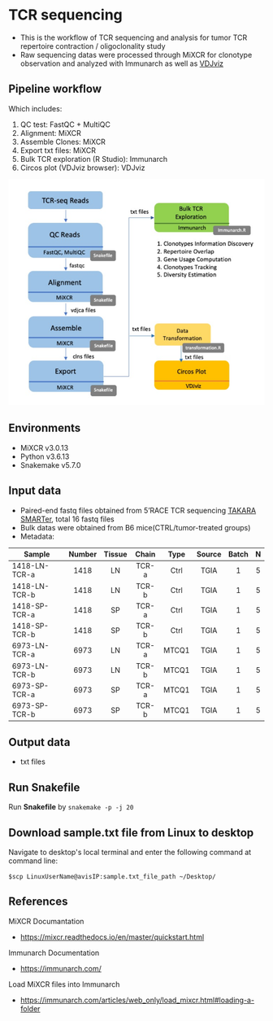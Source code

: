 # TCR sequencing
- This is the workflow of TCR sequencing and analysis for tumor TCR repertoire contraction / oligoclonality study
- Raw sequencing datas were processed through MiXCR for clonotype observation and analyzed with Immunarch as well as [VDJviz](https://vdjviz.cdr3.net/)


## Pipeline workflow
Which includes:
1. QC test: FastQC + MultiQC
2. Alignment: MiXCR
3. Assemble Clones: MiXCR
4. Export txt files: MiXCR
5. Bulk TCR exploration (R Studio): Immunarch
6. Circos plot (VDJviz browser): VDJviz

<img src="https://github.com/Tina04021997/TCRsequencing/blob/main/TCRflow.jpg">

## Environments
- MiXCR v3.0.13
- Python v3.6.13
- Snakemake v5.7.0

## Input data
- Paired-end fastq files obtained from 5’RACE TCR sequencing [TAKARA SMARTer](https://www.takarabio.com/learning-centers/next-generation-sequencing/technical-notes/immune-profiling/tcr-repertoire-profiling-from-human-samples-(bulk)), total 16 fastq files
- Bulk datas were obtained from B6 mice(CTRL/tumor-treated groups)
- Metadata:

| Sample  | Number | Tissue  | Chain | Type  | Source | Batch  | N |
| ------------- | :-------------: | :-------------: | :-------------: | :-----: | :-----: | :---: | :---: |
| 1418-LN-TCR-a  | 1418 | LN  | TCR-a  | Ctrl  | TGIA  | 1  | 5  |
| 1418-LN-TCR-b  | 1418 | LN  | TCR-b  | Ctrl  | TGIA  | 1  | 5  |
| 1418-SP-TCR-a  | 1418 | SP  | TCR-a  | Ctrl  | TGIA  | 1  | 5  |
| 1418-SP-TCR-b  | 1418 | SP  | TCR-b  | Ctrl  | TGIA  | 1  | 5  |
| 6973-LN-TCR-a  | 6973 | LN  | TCR-a  | MTCQ1  | TGIA  | 1  | 5  |
| 6973-LN-TCR-b  | 6973 | LN  | TCR-b  | MTCQ1  | TGIA  | 1  | 5  |
| 6973-SP-TCR-a  | 6973 | SP  | TCR-a  | MTCQ1  | TGIA  | 1  | 5  |
| 6973-SP-TCR-b  | 6973 | SP  | TCR-b  | MTCQ1  | TGIA  | 1  | 5  |

## Output data 
-  txt files

## Run Snakefile
Run **Snakefile** by ```snakemake -p -j 20```

## Download sample.txt file from Linux to desktop
Navigate to desktop's local terminal and enter the following command at command line:
```
$scp LinuxUserName@avisIP:sample.txt_file_path ~/Desktop/
```

## References
MiXCR Documantation
- https://mixcr.readthedocs.io/en/master/quickstart.html

Immunarch Documentation
- https://immunarch.com/

Load MiXCR files into Immunarch
- https://immunarch.com/articles/web_only/load_mixcr.html#loading-a-folder
